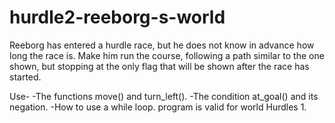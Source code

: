 # hurdle2-reeborg-s-world

Reeborg has entered a hurdle race, but he does not know in advance how long the race is. Make him run the course, following a path similar to the one shown, but stopping at the only flag that will be shown after the race has started.

Use-
-The functions move() and turn_left().
-The condition at_goal() and its negation.
-How to use a while loop.
program is valid for world Hurdles 1.


